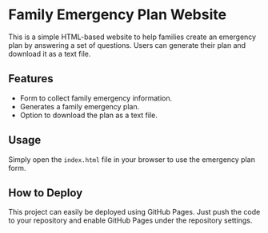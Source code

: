 # Family Emergency Plan Website

This is a simple HTML-based website to help families create an emergency plan by answering a set of questions. Users can generate their plan and download it as a text file.

## Features
- Form to collect family emergency information.
- Generates a family emergency plan.
- Option to download the plan as a text file.

## Usage
Simply open the `index.html` file in your browser to use the emergency plan form.

## How to Deploy
This project can easily be deployed using GitHub Pages. Just push the code to your repository and enable GitHub Pages under the repository settings.
